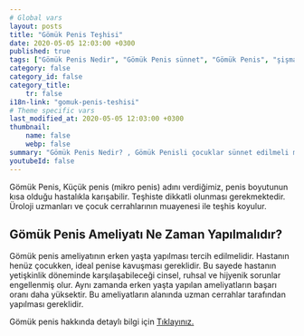 ```yaml
---
# Global vars
layout: posts
title: "Gömük Penis Teşhisi"
date: 2020-05-05 12:03:00 +0300
published: true
tags: ["Gömük Penis Nedir", "Gömük Penis sünnet", "Gömük Penis", "şişman çocukta gömük penis", "gömük penis penis boyu", "Gömük Penis Nedeni", "Gömük Penis Teşhis", "Gömük Penis Ameliyatı Ne Zaman" , "Gömük Penis Ameliyatı", "Gömük Penis Tedavisi" , "gömük penis çözüm", "gömük penis sorunu", "gömük penis ameliyatı sonrası"]
category: false
category_id: false
category_title:
    tr: false
i18n-link: "gomuk-penis-teshisi"
# Theme specific vars
last_modified_at: 2020-05-05 12:03:00 +0300
thumbnail:
    name: false
    webp: false
summary: "Gömük Penis Nedir? , Gömük Penisli çocuklar sünnet edilmeli midir? , Gömük Penis, obez çocuklarda zayıflama halinde düzelir mi? , Penis  boyutları Gömük Peniste normal midir? , Gömük Penis Nedenleri , Gömük Penis Hangi Sorunlara Yol Açar? , Gömük Penis Teşhisi , Gömük Penis Ameliyatı Ne Zaman Yapılmalıdır? , Gömük Penis Ameliyatı , Gömük Penis Tedavisi"
youtubeId: false
---
```






Gömük Penis, Küçük penis (mikro penis) adını verdiğimiz, penis boyutunun kısa olduğu hastalıkla karışabilir. Teşhiste dikkatli olunması gerekmektedir. Üroloji uzmanları ve çocuk cerrahlarının muayenesi ile teşhis koyulur.

## Gömük Penis Ameliyatı Ne Zaman Yapılmalıdır?

Gömük penis ameliyatının erken yaşta yapılması tercih edilmelidir. Hastanın henüz çocukken, ideal penise kavuşması gereklidir. Bu sayede hastanın yetişkinlik döneminde karşılaşabileceği cinsel, ruhsal ve hijyenik sorunlar engellenmiş olur. Aynı zamanda erken yaşta yapılan ameliyatların başarı oranı daha yüksektir. Bu ameliyatların alanında uzman cerrahlar tarafından yapılması gereklidir.


Gömük penis hakkında detaylı bilgi için [Tıklayınız.](https://www.onoluroloji.com/gomuk-penis)
